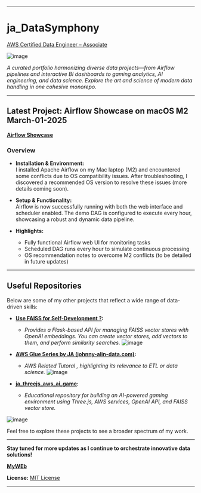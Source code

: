 
---

# ja_DataSymphony
[AWS Certified Data Engineer – Associate](https://www.credly.com/badges/6778cea1-3f23-4b02-afaa-8586da0f3b3c/public_url)

![image](https://github.com/user-attachments/assets/112ab52a-5c73-4b4b-8918-9ade3945c880)


_A curated portfolio harmonizing diverse data projects—from Airflow pipelines and interactive BI dashboards to gaming analytics, AI engineering, and data science. Explore the art and science of modern data handling in one cohesive monorepo._

---

## Latest Project: Airflow Showcase on macOS M2 March-01-2025

**[Airflow Showcase](https://github.com/wolfmib/ja_DataSymphony/tree/main/airflow-showcase)**

### Overview
- **Installation & Environment:**  
  I installed Apache Airflow on my Mac laptop (M2) and encountered some conflicts due to OS compatibility issues. After troubleshooting, I discovered a recommended OS version to resolve these issues (more details coming soon).



- **Setup & Functionality:**  
  Airflow is now successfully running with both the web interface and scheduler enabled. The demo DAG is configured to execute every hour, showcasing a robust and dynamic data pipeline.

- **Highlights:**  
  - Fully functional Airflow web UI for monitoring tasks  
  - Scheduled DAG runs every hour to simulate continuous processing  
  - OS recommendation notes to overcome M2 conflicts (to be detailed in future updates)

---

## Useful Repositories

Below are some of my other projects that reflect a wide range of data-driven skills:

- **[Use FAISS for Self-Development ?](https://github.com/wolfmib/alinex-faiss):**  
  - *Provides a Flask-based API for managing FAISS vector stores with OpenAI embeddings. You can create vector stores, add vectors to them, and perform similarity searches.*
  ![image](https://github.com/user-attachments/assets/23dc5a03-8125-4c91-b5e1-3e9a44e57955)


- **[AWS Glue Series by JA (johnny-alin-data.com)](https://github.com/wolfmib/ja_aws_demo):**  
  - *AWS Related Tutoral , highlighting its relevance to ETL or data science.*
 ![image](https://github.com/user-attachments/assets/58b7fa90-8268-41f3-a020-c069471acbcf)


- **[ja_threejs_aws_ai_game](https://github.com/wolfmib/ja_threejs_aws_ai_game):**  
  - *Educational repository for building an AI-powered gaming environment using Three.js, AWS services, OpenAI API, and FAISS vector store.*  


![image](https://github.com/user-attachments/assets/eaf5b58b-1175-4726-be44-8b8ac752db24)



Feel free to explore these projects to see a broader spectrum of my work.

---

**Stay tuned for more updates as I continue to orchestrate innovative data solutions!**

**[MyWEb](johnny-alin-data.com)**

**License:** [MIT License](LICENSE)

---
